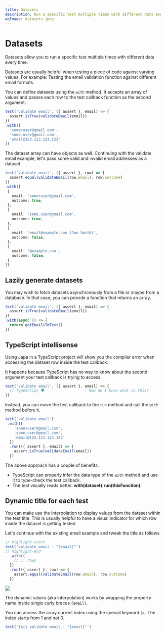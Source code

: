 ```yaml
---
title: Datasets
description: Run a specific test multiple times with different data every time
ogImage: datasets.jpeg
---
```


# Datasets

Datasets allow you to run a specific test multiple times with different data every time.

Datasets are usually helpful when testing a piece of code against varying values. For example: Testing the email validation function against different email formats.

You can define datasets using the `with` method. It accepts an array of values and passes each row to the test callback function as the second argument.

```ts
test('validate email', ({ assert }, email) => {
  assert.isTrue(validateEmail(email))
})
.with([
  'some+user@gmail.com',
  'some.user@gmail.com',
  'email@123.123.123.123'
])
```

The dataset array can have objects as well. Continuing with the validate email example, let's pass some valid and invalid email addresses as a dataset.

```ts
test('validate email', ({ assert }, row) => {
  assert.equal(validateEmail(row.email), row.outcome)
})
.with([
 {
   email: 'some+user@gmail.com',
   outcome: true,
 },
 {
   email: 'some.user@gmail.com',
   outcome: true,
 },
 {
   email: 'email@example.com (Joe Smith)',
   outcome: false,
 },
 {
   email: '@example.com',
   outcome: false,
 }
])
```

## Lazily generate datasets

You may wish to fetch datasets asynchronously from a file or maybe from a database. In that case, you can provide a function that returns an array.

```ts
test('validate email', ({ assert }, email) => {
  assert.isTrue(validateEmail(email))
})
.with(async () => {
  return getEmailsToTest()
})
```

## TypeScript intellisense 

Using Japa in a TypeScript project will show you the compiler error when accessing the dataset row inside the test callback.

It happens because TypeScript has no way to know about the second argument your test callback is trying to access.

```ts
test('validate email', ({ assert }, email) => {
  // TypeScript 🗣                  ˄ How do I know what is this?
})
```

Instead, you can move the test callback to the `run` method and call the `with` method before it.

```ts
test('validate email')
 .with([
    'some+user@gmail.com',
    'some.user@gmail.com',
    'email@123.123.123.123'
  ])
  .run(({ assert }, email) => {
    assert.isTrue(validateEmail(email))
  })
```

The above approach has a couple of benefits.

- TypeScript can properly infer the data type of the `with` method and use it to type-check the test callback.
- The test visually reads better. **with(dataset).run(thisFunction)**.

## Dynamic title for each test
You can make use the interpolation to display values from the dataset within the test title. This is usually helpful to have a visual indicator for which row inside the dataset is getting tested.

Let's continue with the existing email example and tweak the title as follows.

```ts
// highlight-start
test('validate email - "{email}"')
// highlight-end
  .with([
    // ...rows
  ])
  .run(({ assert }, row) => {
    assert.equal(validateEmail(row.email), row.outcome)
  })
```

![](dataset-interpolation.png)

The dynamic values (aka interpolation) works by wrapping the property name inside single curly braces `{email}`.

You can access the array current index using the special keyword `$i`. The index starts from 1 and not 0.

```ts
test('{$i} validate email - "{email}"')
```
